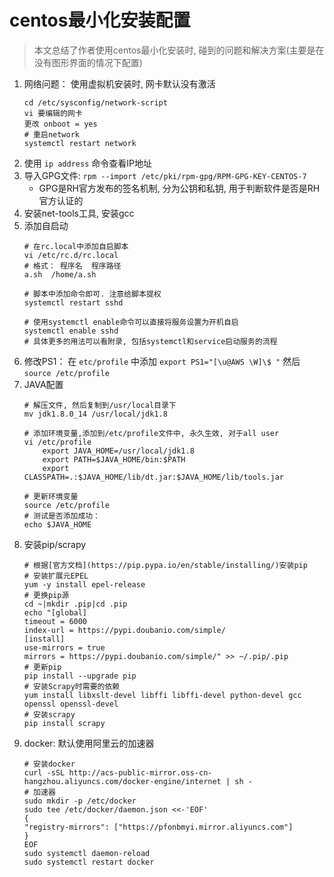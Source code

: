 # centos最小化安装配置
> 本文总结了作者使用centos最小化安装时, 碰到的问题和解决方案(主要是在没有图形界面的情况下配置)

1. 网络问题： 使用虚拟机安装时, 网卡默认没有激活
    ````
    cd /etc/sysconfig/network-script
    vi 要编辑的网卡
    更改 onboot = yes
    # 重启network
    systemctl restart network
    ````
2. 使用 `ip address` 命令查看IP地址
3. 导入GPG文件: `rpm --import /etc/pki/rpm-gpg/RPM-GPG-KEY-CENTOS-7`
    - GPG是RH官方发布的签名机制, 分为公钥和私钥, 用于判断软件是否是RH官方认证的
4. 安装net-tools工具, 安装gcc
5. 添加自启动
    ````
    # 在rc.local中添加自启脚本
    vi /etc/rc.d/rc.local
    # 格式： 程序名  程序路径
    a.sh  /home/a.sh

    # 脚本中添加命令即可. 注意给脚本提权
    systemctl restart sshd

    # 使用systemctl enable命令可以直接将服务设置为开机自启
    systemctl enable sshd
    # 具体更多的用法可以看附录, 包括systemctl和service启动服务的流程
    ````
6. 修改PS1： 在 `etc/profile` 中添加 `export PS1="[\u@AWS \W]\$ "` 然后 `source /etc/profile`
7. JAVA配置
    ````
    # 解压文件, 然后复制到/usr/local目录下
    mv jdk1.8.0_14 /usr/local/jdk1.8

    # 添加环境变量,添加到/etc/profile文件中, 永久生效, 对于all user
    vi /etc/profile
        export JAVA_HOME=/usr/local/jdk1.8
        export PATH=$JAVA_HOME/bin:$PATH
        export CLASSPATH=.:$JAVA_HOME/lib/dt.jar:$JAVA_HOME/lib/tools.jar

    # 更新环境变量
    source /etc/profile
    # 测试是否添加成功：
    echo $JAVA_HOME
    ````
8. 安装pip/scrapy
    ````
    # 根据[官方文档](https://pip.pypa.io/en/stable/installing/)安装pip
    # 安装扩展元EPEL
    yum -y install epel-release
    # 更换pip源
    cd ~|mkdir .pip|cd .pip
    echo "[global]  
    timeout = 6000  
    index-url = https://pypi.doubanio.com/simple/  
    [install]  
    use-mirrors = true  
    mirrors = https://pypi.doubanio.com/simple/" >> ~/.pip/.pip
    # 更新pip
    pip install --upgrade pip
    # 安装Scrapy时需要的依赖
    yum install libxslt-devel libffi libffi-devel python-devel gcc openssl openssl-devel
    # 安装scrapy
    pip install scrapy
    ````
9. docker: 默认使用阿里云的加速器
    ````
    # 安装docker
    curl -sSL http://acs-public-mirror.oss-cn-hangzhou.aliyuncs.com/docker-engine/internet | sh -
    # 加速器
    sudo mkdir -p /etc/docker
    sudo tee /etc/docker/daemon.json <<-'EOF'
    {
    "registry-mirrors": ["https://pfonbmyi.mirror.aliyuncs.com"]
    }
    EOF
    sudo systemctl daemon-reload
    sudo systemctl restart docker
    ````